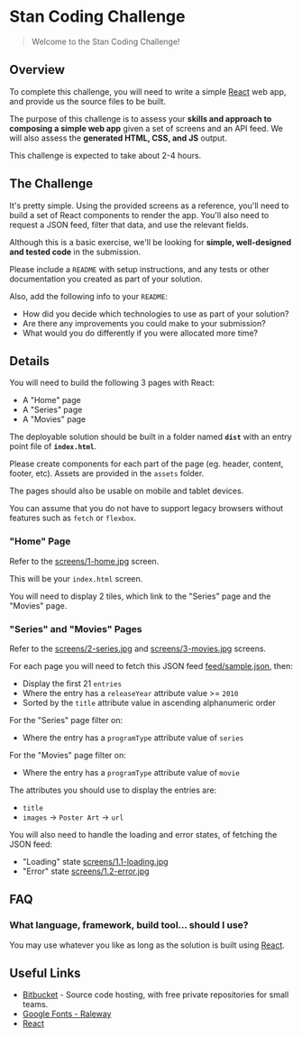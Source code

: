 # Stan Coding Challenge

> Welcome to the Stan Coding Challenge!


## Overview

To complete this challenge, you will need to write a simple [React](https://facebook.github.io/react/) web app, and provide us the source files to be built.

The purpose of this challenge is to assess your **skills and approach to composing a simple web app** given a set of screens and an API feed.  We will also assess the **generated HTML, CSS, and JS** output.

This challenge is expected to take about 2-4 hours.


## The Challenge

It's pretty simple. Using the provided screens as a reference, you'll need to build a set of React components to render the app.  You'll also need to request a JSON feed, filter that data, and use the relevant fields.

Although this is a basic exercise, we'll be looking for **simple, well-designed and tested code** in the submission.

Please include a `README` with setup instructions, and any tests or other documentation you created as part of your solution.

Also, add the following info to your `README`:

* How did you decide which technologies to use as part of your solution?
* Are there any improvements you could make to your submission?
* What would you do differently if you were allocated more time?

## Details

You will need to build the following 3 pages with React:

* A "Home" page
* A "Series" page
* A "Movies" page

The deployable solution should be built in a folder named **`dist`** with an entry point file of **`index.html`**.

Please create components for each part of the page (eg. header, content, footer, etc).
Assets are provided in the `assets` folder.

The pages should also be usable on mobile and tablet devices.

You can assume that you do not have to support legacy browsers without features such as `fetch` or `flexbox`.


### "Home" Page

Refer to the [screens/1-home.jpg](./screens/1-home.jpg) screen.

This will be your `index.html` screen.

You will need to display 2 tiles, which link to the "Series" page and the "Movies" page.


### "Series" and "Movies" Pages

Refer to the [screens/2-series.jpg](./screens/2-series.jpg) and [screens/3-movies.jpg](./screens/3-movies.jpg) screens.

For each page you will need to fetch this JSON feed [feed/sample.json](https://raw.githubusercontent.com/StreamCo/react-coding-challenge/master/feed/sample.json), then:

* Display the first 21 `entries`
* Where the entry has a `releaseYear` attribute value >= `2010`
* Sorted by the `title` attribute value in ascending alphanumeric order

For the "Series" page filter on:

* Where the entry has a `programType` attribute value of `series`

For the "Movies" page filter on:

* Where the entry has a `programType` attribute value of `movie`

The attributes you should use to display the entries are:

* `title`
* `images` → `Poster Art` → `url`

You will also need to handle the loading and error states, of fetching the JSON feed:

* "Loading" state [screens/1.1-loading.jpg](./screens/1.1-loading.jpg)
* "Error" state [screens/1.2-error.jpg](./screens/1.2-error.jpg)


## FAQ

### What language, framework, build tool... should I use?

You may use whatever you like as long as the solution is built using [React](https://facebook.github.io/react/).


## Useful Links

* [Bitbucket](https://bitbucket.org/) - Source code hosting, with free private repositories for small teams.
* [Google Fonts - Raleway](https://fonts.google.com/?selection.family=Raleway)
* [React](https://facebook.github.io/react/)
